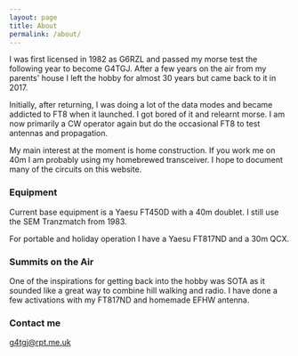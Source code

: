 ```yaml
---
layout: page
title: About
permalink: /about/
---
```


I was first licensed in 1982 as G6RZL and passed my morse test the following year to become G4TGJ. After a few years on the air from my parents' house I left the hobby for almost 30 years but came back to it in 2017.

Initially, after returning, I was doing a lot of the data modes and became addicted to FT8 when it launched. I got bored of it and relearnt morse. I am now primarily a CW operator again but do the occasional FT8 to test antennas and propagation.

My main interest at the moment is home construction. If you work me on 40m I am probably using my homebrewed transceiver. I hope to document many of the circuits on this website.

### Equipment

Current base equipment is a Yaesu FT450D with a 40m doublet. I still use the SEM Tranzmatch from 1983.

For portable and holiday operation I have a Yaesu FT817ND and a 30m QCX.

### Summits on the Air

One of the inspirations for getting back into the hobby was SOTA as it sounded like a great way to combine hill walking and radio. I have done a few activations with my FT817ND and homemade EFHW antenna.

### Contact me

[g4tgj@rpt.me.uk](mailto:g4tgj@rpt.me.uk)
